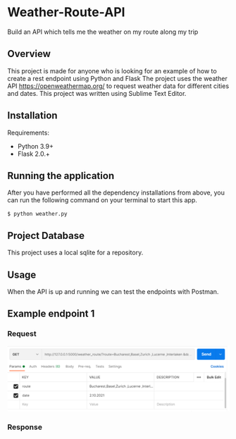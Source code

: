 # Weather-Route-API

Build an API which tells me the weather on my route along my trip


## Overview

This project is made for anyone who is looking for an example of how to create a rest endpoint using Python and Flask
The project uses the  weather API https://openweathermap.org/ to request weather data for different cities and dates.
This project was written using Sublime Text Editor.


## Installation

Requirements:

* Python 3.9+
* Flask 2.0.+


## Running the application

After you have performed all the dependency installations from above, you can run the following command on your terminal to start this app.


```shell
$ python weather.py
```


## Project Database

This project uses a local sqlite for a repository.





## Usage
When the API is up and running we can test the endpoints with Postman. 




## Example endpoint 1

### Request
![Screenshot](docs/SEND_1.png)


### Response
